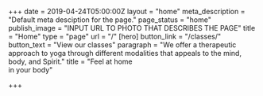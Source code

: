 +++
date = 2019-04-24T05:00:00Z
layout = "home"
meta_description = "Default meta desciption for the page."
page_status = "home"
publish_image = "INPUT URL TO PHOTO THAT DESCRIBES THE PAGE"
title = "Home"
type = "page"
url = "/"
[hero]
button_link = "/classes/"
button_text = "View our classes"
paragraph = "We offer a therapeutic approach to yoga through different modalities that appeals to the mind, body, and Spirit."
title = "Feel at home <br>in your body"

+++
